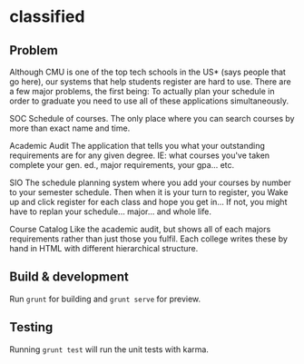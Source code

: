 # classified

## Problem

Although CMU is one of the top tech schools in the US* (says people that go here), our systems that help students register are hard to use.
There are a few major problems, the first being:
To actually plan your schedule in order to graduate you need to use all of these applications simultaneously.

SOC
Schedule of courses. The only place where you can search courses by more than exact name and time.

Academic Audit
The application that tells you what your outstanding requirements are for any given degree. IE: what courses you've taken complete your gen. ed., major requirements, your gpa... etc.

SIO
The schedule planning system where you add your courses by number to your semester schedule. Then when it is your turn to register, you Wake up and click register for each class and hope you get in... If not, you might have to replan your schedule... major... and whole life.

Course Catalog
Like the academic audit, but shows all of each majors requirements rather than just those you fulfil. Each college writes these by hand in HTML with different hierarchical structure.

## Build & development

Run `grunt` for building and `grunt serve` for preview.

## Testing

Running `grunt test` will run the unit tests with karma.


